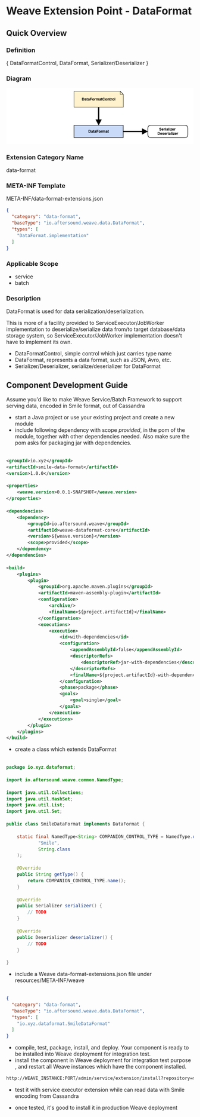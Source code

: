 # Weave Extension Point - DataFormat

## Quick Overview

### Definition

{ DataFormatControl, DataFormat, Serializer/Deserializer }

### Diagram

![](diagrams/WEAVE-EXTENSION-POINT-DATA-FORMAT.png)

### Extension Category Name

data-format

### META-INF Template

META-INF/data-format-extensions.json

```json
{
  "category": "data-format",
  "baseType": "io.aftersound.weave.data.DataFormat",
  "types": [
    "DataFormat.implementation"
  ]
}
```

### Applicable Scope

- service
- batch

### Description

DataFormat is used for data serialization/deserialization. 

This is more of a facility provided to ServiceExecutor/JobWorker implementation to deserialize/serialize data from/to target 
database/data storage system, so ServiceExecutor/JobWorker implementation doesn't have to implement its own.

- DataFormatControl, simple control which just carries type name
- DataFormat, represents a data format, such as JSON, Avro, etc.
- Serializer/Deserializer, serialize/deserializer for DataFormat

## Component Development Guide

Assume you'd like to make Weave Service/Batch Framework to support serving data, encoded in Smile format, out of Cassandra

- start a Java project or use your existing project and create a new module
- include following dependency with scope *provided*, in the pom of the module, together with other dependencies needed.
Also make sure the pom asks for packaging jar with dependencies.  

```xml

<groupId>io.xyz</groupId>
<artifactId>smile-data-format</artifactId>
<version>1.0.0</version>

<properties>
    <weave.version>0.0.1-SNAPSHOT</weave.version>
</properties>

<dependencies>
    <dependency>
        <groupId>io.aftersound.weave</groupId>
        <artifactId>weave-dataformat-core</artifactId>
        <version>${weave.version}</version>
        <scope>provided</scope>
    </dependency>
</dependencies>

<build>
    <plugins>
        <plugin>
            <groupId>org.apache.maven.plugins</groupId>
            <artifactId>maven-assembly-plugin</artifactId>
            <configuration>
                <archive/>
                <finalName>${project.artifactId}</finalName>
            </configuration>
            <executions>
                <execution>
                    <id>with-dependencies</id>
                    <configuration>
                        <appendAssemblyId>false</appendAssemblyId>
                        <descriptorRefs>
                            <descriptorRef>jar-with-dependencies</descriptorRef>
                        </descriptorRefs>
                        <finalName>${project.artifactId}-with-dependencies-${project.version}</finalName>
                    </configuration>
                    <phase>package</phase>
                    <goals>
                        <goal>single</goal>
                    </goals>
                </execution>
            </executions>
        </plugin>
    </plugins>
</build>
```
- create a class which extends DataFormat  

```java

package io.xyz.dataformat;

import io.aftersound.weave.common.NamedType;

import java.util.Collections;
import java.util.HashSet;
import java.util.List;
import java.util.Set;

public class SmileDataFormat implements DataFormat {

    static final NamedType<String> COMPANION_CONTROL_TYPE = NamedType.of(
            "Smile",
            String.class
    );

    @Override
    public String getType() {
        return COMPANION_CONTROL_TYPE.name();
    }

    @Override
    public Serializer serializer() {
        // TODO
    }

    @Override
    public Deserializer deserializer() {
        // TODO
    }

}
```

- include a Weave data-format-extensions.json file under resources/META-INF/weave  

```json

{
  "category": "data-format",
  "baseType": "io.aftersound.weave.data.DataFormat",
  "types": [
    "io.xyz.dataformat.SmileDataFormat"
  ]
}

```
- compile, test, package, install, and deploy. Your component is ready to be installed into Weave deployment for 
integration test.
- install the component in Weave deployment for integration test purpose , and restart all Weave instances which have 
the component installed.  

```html
http://WEAVE_INSTANCE:PORT/admin/service/extension/install?repository=maven://MAVEN_REPOSITORY_URL&groupId=io.xyz&artifactId=smile-data-format&version=1.0.0
```

- test it with service executor extension while can read data with Smile encoding from Cassandra

- once tested, it's good to install it in production Weave deployment